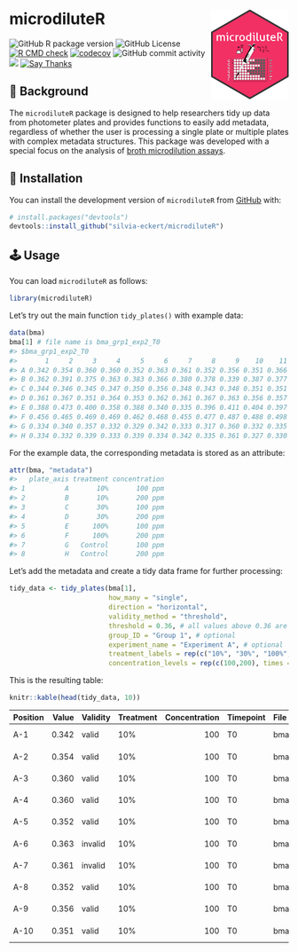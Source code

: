 
<!-- README.md is generated from README.Rmd. Please edit that file -->

# microdiluteR <img src="man/figures/logo.png" align="right" alt="" width="140" />

![GitHub R package
version](https://img.shields.io/github/r-package/v/silvia-eckert/microdiluteR)
![GitHub
License](https://img.shields.io/github/license/silvia-eckert/microdiluteR)
[![R CMD
check](https://github.com/silvia-eckert/microdiluteR/actions/workflows/rcmdcheck.yml/badge.svg)](https://github.com/silvia-eckert/microdiluteR/actions/workflows/rcmdcheck.yml)
[![codecov](https://codecov.io/gh/silvia-eckert/microdiluteR/graph/badge.svg?token=5K4A0M73W1)](https://codecov.io/gh/silvia-eckert/microdiluteR)
![GitHub commit
activity](https://img.shields.io/github/commit-activity/m/silvia-eckert/microdiluteR)
![](https://img.shields.io/badge/repo%20status-active-green.svg) [![Say
Thanks](https://img.shields.io/badge/Thanks-message?label=Say&labelColor=%234b4b4b&color=%23ebfc03&link=https%3A%2F%2Fsaythanks.io%2Fto%2Fsilvia-eckert)](https://saythanks.io/to/silvia-eckert)

## :notebook: Background

The `microdiluteR` package is designed to help researchers tidy up data
from photometer plates and provides functions to easily add metadata,
regardless of whether the user is processing a single plate or multiple
plates with complex metadata structures. This package was developed with
a special focus on the analysis of [broth microdilution
assays](https://www.sciencedirect.com/topics/biochemistry-genetics-and-molecular-biology/broth-dilution).

## :floppy_disk: Installation

You can install the development version of `microdiluteR` from
[GitHub](https://github.com/) with:

``` r
# install.packages("devtools")
devtools::install_github("silvia-eckert/microdiluteR")
```

## :joystick: Usage

You can load `microdiluteR` as follows:

``` r
library(microdiluteR)
```

Let’s try out the main function `tidy_plates()` with example data:

``` r
data(bma)
bma[1] # file name is bma_grp1_exp2_T0
#> $bma_grp1_exp2_T0
#>       1     2     3     4     5     6     7     8     9    10    11    12
#> A 0.342 0.354 0.360 0.360 0.352 0.363 0.361 0.352 0.356 0.351 0.366 0.375
#> B 0.362 0.391 0.375 0.363 0.383 0.366 0.380 0.378 0.339 0.387 0.377 0.362
#> C 0.344 0.346 0.345 0.347 0.350 0.356 0.348 0.343 0.348 0.351 0.351 0.353
#> D 0.361 0.367 0.351 0.364 0.353 0.362 0.361 0.367 0.363 0.356 0.357 0.355
#> E 0.388 0.473 0.400 0.358 0.388 0.340 0.335 0.396 0.411 0.404 0.397 0.407
#> F 0.456 0.465 0.469 0.469 0.462 0.468 0.455 0.477 0.487 0.488 0.498 0.471
#> G 0.334 0.340 0.357 0.332 0.329 0.342 0.333 0.317 0.360 0.332 0.335 0.328
#> H 0.334 0.332 0.339 0.333 0.339 0.334 0.342 0.335 0.361 0.327 0.330 0.341
```

For the example data, the corresponding metadata is stored as an
attribute:

``` r
attr(bma, "metadata")
#>   plate_axis treatment concentration
#> 1          A       10%       100 ppm
#> 2          B       10%       200 ppm
#> 3          C       30%       100 ppm
#> 4          D       30%       200 ppm
#> 5          E      100%       100 ppm
#> 6          F      100%       200 ppm
#> 7          G   Control       100 ppm
#> 8          H   Control       200 ppm
```

Let’s add the metadata and create a tidy data frame for further
processing:

``` r
tidy_data <- tidy_plates(bma[1],
                         how_many = "single",
                         direction = "horizontal",
                         validity_method = "threshold",
                         threshold = 0.36, # all values above 0.36 are rendered invalid
                         group_ID = "Group 1", # optional
                         experiment_name = "Experiment A", # optional
                         treatment_labels = rep(c("10%", "30%", "100%", "Control"), each = 2),
                         concentration_levels = rep(c(100,200), times = 4))
```

This is the resulting table:

``` r
knitr::kable(head(tidy_data, 10))
```

| Position | Value | Validity | Treatment | Concentration | Timepoint | File             | Group   | Experiment   |
|:---------|------:|:---------|:----------|--------------:|:----------|:-----------------|:--------|:-------------|
| A-1      | 0.342 | valid    | 10%       |           100 | T0        | bma_grp1_exp2_T0 | Group 1 | Experiment A |
| A-2      | 0.354 | valid    | 10%       |           100 | T0        | bma_grp1_exp2_T0 | Group 1 | Experiment A |
| A-3      | 0.360 | valid    | 10%       |           100 | T0        | bma_grp1_exp2_T0 | Group 1 | Experiment A |
| A-4      | 0.360 | valid    | 10%       |           100 | T0        | bma_grp1_exp2_T0 | Group 1 | Experiment A |
| A-5      | 0.352 | valid    | 10%       |           100 | T0        | bma_grp1_exp2_T0 | Group 1 | Experiment A |
| A-6      | 0.363 | invalid  | 10%       |           100 | T0        | bma_grp1_exp2_T0 | Group 1 | Experiment A |
| A-7      | 0.361 | invalid  | 10%       |           100 | T0        | bma_grp1_exp2_T0 | Group 1 | Experiment A |
| A-8      | 0.352 | valid    | 10%       |           100 | T0        | bma_grp1_exp2_T0 | Group 1 | Experiment A |
| A-9      | 0.356 | valid    | 10%       |           100 | T0        | bma_grp1_exp2_T0 | Group 1 | Experiment A |
| A-10     | 0.351 | valid    | 10%       |           100 | T0        | bma_grp1_exp2_T0 | Group 1 | Experiment A |
